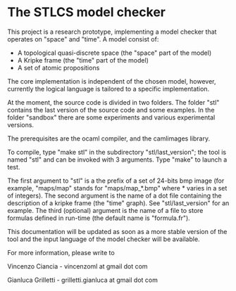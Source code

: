 The STLCS model checker
===================================================

This project is a research prototype, implementing a model checker
that operates on "space" and "time". A model consist of:
- A topological quasi-discrete space (the "space" part of the model)
- A Kripke frame (the "time" part of the model)
- A set of atomic propositions

The core implementation is independent of the chosen model,
however, currently the logical language is tailored to a specific
implementation.

At the moment, the source code is divided in two folders. The folder "stl" contains the last version of the source code and some examples.
In the folder "sandbox" there are some experiments and various experimental versions.

The prerequisites are the ocaml compiler, and the camlimages library.

To compile, type "make stl" in the subdirectory "stl/last_version"; the tool is named "stl" and can be invoked with 3 arguments. Type "make" to launch a test.

The first argument to "stl" is a the prefix of a set of 24-bits bmp image (for example, "maps/map" stands for "maps/map_*.bmp" where * varies in a set of integers). The second argument is the name of a dot file containing the description of a kripke frame (the "time" graph). See
"stl/last_version" for an example. The third
(optional) argument is the name of a file to store formulas defined in run-time (the default name is "formula.fr").

This documentation will be updated as soon as a more stable version of
the tool and the input language of the model checker will be
available. 

For more information, please write to 

Vincenzo Ciancia - vincenzoml at gmail dot com

Gianluca Grilletti - grilletti.gianluca at gmail dot com

